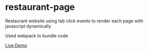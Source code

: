 # restaurant-page
Restaurant website using tab click events to render each page with javascript dynamically

Used webpack to bundle code

[Live Demo](https://keyfeula.github.io/restaurant-page/)
